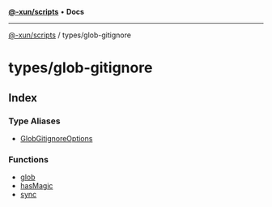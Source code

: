 [**@-xun/scripts**](../../README.md) • **Docs**

***

[@-xun/scripts](../../README.md) / types/glob-gitignore

# types/glob-gitignore

## Index

### Type Aliases

- [GlobGitignoreOptions](type-aliases/GlobGitignoreOptions.md)

### Functions

- [glob](functions/glob.md)
- [hasMagic](functions/hasMagic.md)
- [sync](functions/sync.md)
